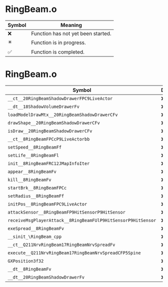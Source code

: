 # RingBeam.o
| Symbol | Meaning 
| ------------- | ------------- 
| :x: | Function has not yet been started. 
| :eight_pointed_black_star: | Function is in progress. 
| :white_check_mark: | Function is completed. 


# RingBeam.o
| Symbol | Decompiled? |
| ------------- | ------------- |
| `__ct__20RingBeamShadowDrawerFPC9LiveActor` | :x: |
| `__dt__18ShadowVolumeDrawerFv` | :x: |
| `loadModelDrawMtx__20RingBeamShadowDrawerCFv` | :x: |
| `drawShape__20RingBeamShadowDrawerCFv` | :x: |
| `isDraw__20RingBeamShadowDrawerCFv` | :x: |
| `__ct__8RingBeamFPCcP9LiveActorbb` | :x: |
| `setSpeed__8RingBeamFf` | :x: |
| `setLife__8RingBeamFl` | :x: |
| `init__8RingBeamFRC12JMapInfoIter` | :x: |
| `appear__8RingBeamFv` | :x: |
| `kill__8RingBeamFv` | :x: |
| `startBrk__8RingBeamFPCc` | :x: |
| `setRadius__8RingBeamFf` | :x: |
| `initPos__8RingBeamFPC9LiveActor` | :x: |
| `attackSensor__8RingBeamFP9HitSensorP9HitSensor` | :x: |
| `receiveMsgPlayerAttack__8RingBeamFUlP9HitSensorP9HitSensor` | :x: |
| `exeSpread__8RingBeamFv` | :x: |
| `__sinit_\RingBeam_cpp` | :x: |
| `__ct__Q211NrvRingBeam17RingBeamNrvSpreadFv` | :x: |
| `execute__Q211NrvRingBeam17RingBeamNrvSpreadCFP5Spine` | :x: |
| `GXPosition3f32` | :x: |
| `__dt__8RingBeamFv` | :x: |
| `__dt__20RingBeamShadowDrawerFv` | :x: |

